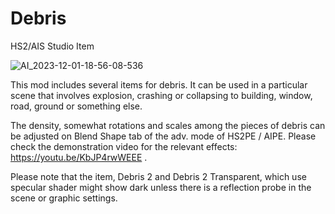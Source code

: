 # Debris
HS2/AIS Studio Item

![AI_2023-12-01-18-56-08-536](https://github.com/user-attachments/assets/7ebf511f-5766-4356-83d0-484bf9ab9316)


This mod includes several items for debris. It can be used in a particular scene that involves explosion, crashing or collapsing to building, window, road, ground or something else. 

The density, somewhat rotations and scales among the pieces of debris can be adjusted on Blend Shape tab of the adv. mode of HS2PE / AIPE. Please check the demonstration video for the relevant effects: https://youtu.be/KbJP4rwWEEE .

Please note that the item, Debris 2 and Debris 2 Transparent, which use specular shader might show dark unless there is a reflection probe in the scene or graphic settings.

